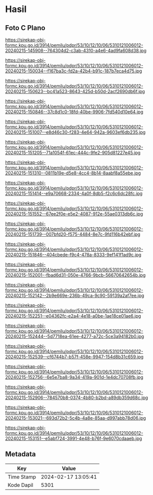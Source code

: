 # Hasil

## Foto C Plano

https://sirekap-obj-formc.kpu.go.id/3914/pemilu/pdpr/53/10/12/10/06/5310121006012-20240215-145908--764304d2-c3ab-4310-a4e6-4ad9fa608d38.jpg

https://sirekap-obj-formc.kpu.go.id/3914/pemilu/pdpr/53/10/12/10/06/5310121006012-20240215-150034--f167ba3c-fd2a-42b4-b91c-187b7eca4d75.jpg

https://sirekap-obj-formc.kpu.go.id/3914/pemilu/pdpr/53/10/12/10/06/5310121006012-20240215-150623--bc41a523-8643-425d-b50d-2acf2690db6f.jpg

https://sirekap-obj-formc.kpu.go.id/3914/pemilu/pdpr/53/10/12/10/06/5310121006012-20240215-150846--37c8d1c0-18fd-40be-9906-7fd540d10e64.jpg

https://sirekap-obj-formc.kpu.go.id/3914/pemilu/pdpr/53/10/12/10/06/5310121006012-20240215-151007--e8d46c30-f283-4e64-942a-9603ef6db235.jpg

https://sirekap-obj-formc.kpu.go.id/3914/pemilu/pdpr/53/10/12/10/06/5310121006012-20240215-151205--71a1054f-61ec-444c-9fe2-905d81227e45.jpg

https://sirekap-obj-formc.kpu.go.id/3914/pemilu/pdpr/53/10/12/10/06/5310121006012-20240215-151310--0811b19e-d5e8-4cc4-8b14-8aabf8a55ebe.jpg

https://sirekap-obj-formc.kpu.go.id/3914/pemilu/pdpr/53/10/12/10/06/5310121006012-20240215-151414--e9a70668-2334-4a0f-8db5-f2c6c6dc28fc.jpg

https://sirekap-obj-formc.kpu.go.id/3914/pemilu/pdpr/53/10/12/10/06/5310121006012-20240215-151552--67ee2f0e-e5e2-4087-912e-55ae0313db6c.jpg

https://sirekap-obj-formc.kpu.go.id/3914/pemilu/pdpr/53/10/12/10/06/5310121006012-20240215-151739--007bfd20-f575-4484-8e7c-9fd116b42ebf.jpg

https://sirekap-obj-formc.kpu.go.id/3914/pemilu/pdpr/53/10/12/10/06/5310121006012-20240215-151846--404cbede-f9c4-478a-8333-9ef141f1ad9c.jpg

https://sirekap-obj-formc.kpu.go.id/3914/pemilu/pdpr/53/10/12/10/06/5310121006012-20240215-152001--fbad6d31-050e-4766-9bcb-56670642654b.jpg

https://sirekap-obj-formc.kpu.go.id/3914/pemilu/pdpr/53/10/12/10/06/5310121006012-20240215-152142--2b9e669e-236b-49ca-9c90-59139a2af7ee.jpg

https://sirekap-obj-formc.kpu.go.id/3914/pemilu/pdpr/53/10/12/10/06/5310121006012-20240215-152251--e04362fc-e2a4-4e18-a0be-1ae18ce01ae6.jpg

https://sirekap-obj-formc.kpu.go.id/3914/pemilu/pdpr/53/10/12/10/06/5310121006012-20240215-152444--5d7718ea-61ee-4277-a72c-5ce3a94182b0.jpg

https://sirekap-obj-formc.kpu.go.id/3914/pemilu/pdpr/53/10/12/10/06/5310121006012-20240215-152539--cf6744b7-b57f-458e-9947-154d8b31c659.jpg

https://sirekap-obj-formc.kpu.go.id/3914/pemilu/pdpr/53/10/12/10/06/5310121006012-20240215-152756--6e5e7ba8-9a34-419a-901d-1e4dc70708fb.jpg

https://sirekap-obj-formc.kpu.go.id/3914/pemilu/pdpr/53/10/12/10/06/5310121006012-20240215-152906--784570b8-0374-4b80-b2bd-a89db359d68c.jpg

https://sirekap-obj-formc.kpu.go.id/3914/pemilu/pdpr/53/10/12/10/06/5310121006012-20240215-153021--693d72b2-5c4b-4a8e-85aa-d997abb78d06.jpg

https://sirekap-obj-formc.kpu.go.id/3914/pemilu/pdpr/53/10/12/10/06/5310121006012-20240215-153151--e5abf724-3991-4e48-b76f-9e6070cdaaeb.jpg


## Metadata

| Key        | Value               |
| ---------- | ------------------- |
| Time Stamp | 2024-02-17 13:05:41 |
| Kode Dapil | 5301                |



